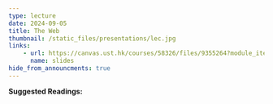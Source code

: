 ```yaml
---
type: lecture
date: 2024-09-05
title: The Web
thumbnail: /static_files/presentations/lec.jpg
links: 
    - url: https://canvas.ust.hk/courses/58326/files/9355264?module_item_id=1421371
      name: slides
hide_from_announcments: true
---
```

**Suggested Readings:**

